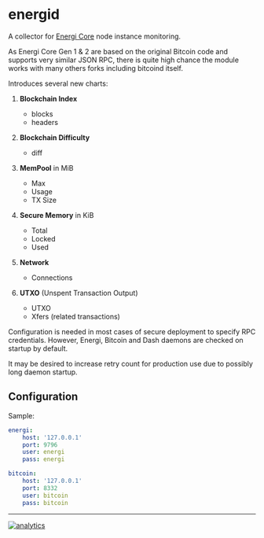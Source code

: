 # energid

A collector for [Energi Core](https://github.com/energicryptocurrency/energi)
node instance monitoring.

As Energi Core Gen 1 & 2 are based on the original Bitcoin code and
supports very similar JSON RPC, there is quite high chance the module works
with many others forks including bitcoind itself.

Introduces several new charts:

1.  **Blockchain Index**
    * blocks
    * headers

1.  **Blockchain Difficulty**
    * diff

1.  **MemPool** in MiB
    * Max
    * Usage
    * TX Size

1.  **Secure Memory** in KiB
    * Total
    * Locked
    * Used

1.  **Network**
    * Connections

1.  **UTXO** (Unspent Transaction Output)
    * UTXO
    * Xfers (related transactions)

Configuration is needed in most cases of secure deployment to specify RPC
credentials. However, Energi, Bitcoin and Dash daemons are checked on
startup by default.

It may be desired to increase retry count for production use due to possibly
long daemon startup.

## Configuration

Sample:
```yaml
energi:
    host: '127.0.0.1'
    port: 9796
    user: energi
    pass: energi

bitcoin:
    host: '127.0.0.1'
    port: 8332
    user: bitcoin
    pass: bitcoin
```

---

[![analytics](https://www.google-analytics.com/collect?v=1&aip=1&t=pageview&_s=1&ds=github&dr=https%3A%2F%2Fgithub.com%2Fnetdata%2Fnetdata&dl=https%3A%2F%2Fmy-netdata.io%2Fgithub%2Fcollectors%2Fpython.d.plugin%2Fenergid%2FREADME&_u=MAC~&cid=5792dfd7-8dc4-476b-af31-da2fdb9f93d2&tid=UA-64295674-3)]()

